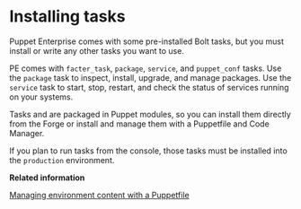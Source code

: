 # Installing tasks

Puppet Enterprise comes with some pre-installed Bolt tasks, but you must install or write any other tasks you want to use.

PE comes with `facter_task`, `package`, `service`, and `puppet_conf` tasks. Use the `package` task to inspect, install, upgrade, and manage packages. Use the `service` task to start, stop, restart, and check the status of services running on your systems.

Tasks and are packaged in Puppet modules, so you can install them directly from the Forge or install and manage them with a Puppetfile and Code Manager.

If you plan to run tasks from the console, those tasks must be installed into the `production` environment.

**Related information**  


[Managing environment content with a Puppetfile](puppetfile.md#)

